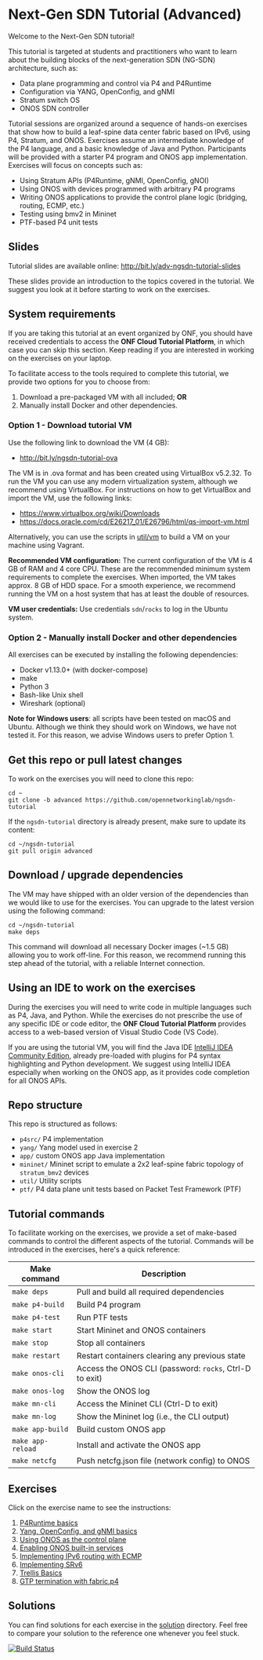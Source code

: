 # Next-Gen SDN Tutorial (Advanced)

Welcome to the Next-Gen SDN tutorial!

This tutorial is targeted at students and practitioners who want to learn about
the building blocks of the next-generation SDN (NG-SDN) architecture, such as:

* Data plane programming and control via P4 and P4Runtime
* Configuration via YANG, OpenConfig, and gNMI
* Stratum switch OS
* ONOS SDN controller

Tutorial sessions are organized around a sequence of hands-on exercises that
show how to build a leaf-spine data center fabric based on IPv6, using P4,
Stratum, and ONOS. Exercises assume an intermediate knowledge of the P4
language, and a basic knowledge of Java and Python. Participants will be
provided with a starter P4 program and ONOS app implementation. Exercises will
focus on concepts such as:

* Using Stratum APIs (P4Runtime, gNMI, OpenConfig, gNOI)
* Using ONOS with devices programmed with arbitrary P4 programs
* Writing ONOS applications to provide the control plane logic
  (bridging, routing, ECMP, etc.)
* Testing using bmv2 in Mininet
* PTF-based P4 unit tests

## Slides

Tutorial slides are available online:
<http://bit.ly/adv-ngsdn-tutorial-slides>

These slides provide an introduction to the topics covered in the tutorial. We
suggest you look at it before starting to work on the exercises.

## System requirements

If you are taking this tutorial at an event organized by ONF, you should have
received credentials to access the **ONF Cloud Tutorial Platform**, in which
case you can skip this section. Keep reading if you are interested in working on
the exercises on your laptop.

To facilitate access to the tools required to complete this tutorial, we provide
two options for you to choose from:

1. Download a pre-packaged VM with all included; **OR**
2. Manually install Docker and other dependencies.

### Option 1 - Download tutorial VM

Use the following link to download the VM (4 GB):
* <http://bit.ly/ngsdn-tutorial-ova>

The VM is in .ova format and has been created using VirtualBox v5.2.32. To run
the VM you can use any modern virtualization system, although we recommend using
VirtualBox. For instructions on how to get VirtualBox and import the VM, use the
following links:

* <https://www.virtualbox.org/wiki/Downloads>
* <https://docs.oracle.com/cd/E26217_01/E26796/html/qs-import-vm.html>

Alternatively, you can use the scripts in [util/vm](util/vm) to build a VM on
your machine using Vagrant.

**Recommended VM configuration:**
The current configuration of the VM is 4 GB of RAM and 4 core CPU. These are the
recommended minimum system requirements to complete the exercises. When
imported, the VM takes approx. 8 GB of HDD space. For a smooth experience, we
recommend running the VM on a host system that has at least the double of
resources.

**VM user credentials:**
Use credentials `sdn`/`rocks` to log in the Ubuntu system.

### Option 2 - Manually install Docker and other dependencies

All exercises can be executed by installing the following dependencies:

* Docker v1.13.0+ (with docker-compose)
* make
* Python 3
* Bash-like Unix shell
* Wireshark (optional)

**Note for Windows users**: all scripts have been tested on macOS and Ubuntu.
Although we think they should work on Windows, we have not tested it. For this
reason, we advise Windows users to prefer Option 1.

## Get this repo or pull latest changes

To work on the exercises you will need to clone this repo:

    cd ~
    git clone -b advanced https://github.com/opennetworkinglab/ngsdn-tutorial

If the `ngsdn-tutorial` directory is already present, make sure to update its
content:

    cd ~/ngsdn-tutorial
    git pull origin advanced

## Download / upgrade dependencies

The VM may have shipped with an older version of the dependencies than we would
like to use for the exercises. You can upgrade to the latest version using the
following command:

    cd ~/ngsdn-tutorial
    make deps

This command will download all necessary Docker images (~1.5 GB) allowing you to
work off-line. For this reason, we recommend running this step ahead of the
tutorial, with a reliable Internet connection.

## Using an IDE to work on the exercises

During the exercises you will need to write code in multiple languages such as
P4, Java, and Python. While the exercises do not prescribe the use of any
specific IDE or code editor, the **ONF Cloud Tutorial Platform** provides access
to a web-based version of Visual Studio Code (VS Code).

If you are using the tutorial VM, you will find the Java IDE [IntelliJ IDEA
Community Edition](https://www.jetbrains.com/idea/), already pre-loaded with
plugins for P4 syntax highlighting and Python development. We suggest using
IntelliJ IDEA especially when working on the ONOS app, as it provides code
completion for all ONOS APIs.

## Repo structure

This repo is structured as follows:

 * `p4src/` P4 implementation
 * `yang/` Yang model used in exercise 2
 * `app/` custom ONOS app Java implementation
 * `mininet/` Mininet script to emulate a 2x2 leaf-spine fabric topology of
   `stratum_bmv2` devices
 * `util/` Utility scripts
 * `ptf/` P4 data plane unit tests based on Packet Test Framework (PTF)

## Tutorial commands

To facilitate working on the exercises, we provide a set of make-based commands
to control the different aspects of the tutorial. Commands will be introduced in
the exercises, here's a quick reference:

| Make command        | Description                                            |
|---------------------|------------------------------------------------------- |
| `make deps`         | Pull and build all required dependencies               |
| `make p4-build`     | Build P4 program                                       |
| `make p4-test`      | Run PTF tests                                          |
| `make start`        | Start Mininet and ONOS containers                      |
| `make stop`         | Stop all containers                                    |
| `make restart`      | Restart containers clearing any previous state         |
| `make onos-cli`     | Access the ONOS CLI (password: `rocks`, Ctrl-D to exit)|
| `make onos-log`     | Show the ONOS log                                      |
| `make mn-cli`       | Access the Mininet CLI (Ctrl-D to exit)                |
| `make mn-log`       | Show the Mininet log (i.e., the CLI output)            |
| `make app-build`    | Build custom ONOS app                                  |
| `make app-reload`   | Install and activate the ONOS app                      |
| `make netcfg`       | Push netcfg.json file (network config) to ONOS         |

## Exercises

Click on the exercise name to see the instructions:

 1. [P4Runtime basics](./EXERCISE-1.md)
 2. [Yang, OpenConfig, and gNMI basics](./EXERCISE-2.md)
 3. [Using ONOS as the control plane](./EXERCISE-3.md)
 4. [Enabling ONOS built-in services](./EXERCISE-4.md)
 5. [Implementing IPv6 routing with ECMP](./EXERCISE-5.md)
 6. [Implementing SRv6](./EXERCISE-6.md)
 7. [Trellis Basics](./EXERCISE-7.md)
 8. [GTP termination with fabric.p4](./EXERCISE-8.md)

## Solutions

You can find solutions for each exercise in the [solution](solution) directory.
Feel free to compare your solution to the reference one whenever you feel stuck.

[![Build Status](https://travis-ci.org/opennetworkinglab/ngsdn-tutorial.svg?branch=advanced)](https://travis-ci.org/opennetworkinglab/ngsdn-tutorial)
